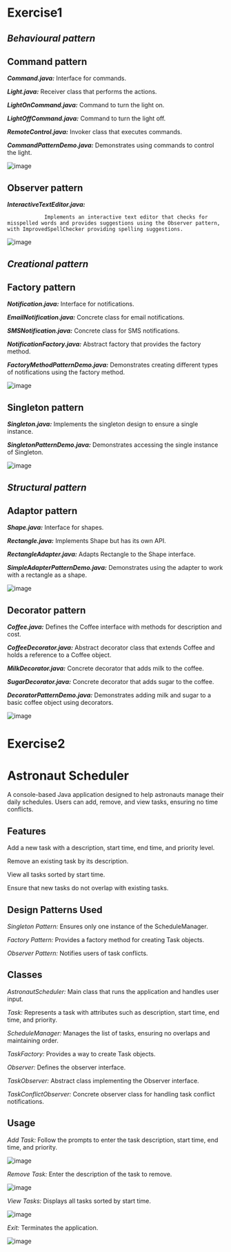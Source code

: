 
# Exercise1

## *Behavioural pattern*

## Command pattern

***Command.java:***  Interface for commands.

***Light.java:***  Receiver class that performs the actions.

***LightOnCommand.java:***  Command to turn the light on.

***LightOffCommand.java:***  Command to turn the light off.

***RemoteControl.java:***  Invoker class that executes commands.

***CommandPatternDemo.java:***  Demonstrates using commands to control the light.

![image](https://github.com/user-attachments/assets/e56c3c09-21d3-430f-b9e8-045251e9808f)

## Observer pattern

***InteractiveTextEditor.java:*** 
               
                Implements an interactive text editor that checks for misspelled words and provides suggestions using the Observer pattern, with ImprovedSpellChecker providing spelling suggestions.
                
![image](https://github.com/user-attachments/assets/77660488-9bd3-4145-ac67-387761ec58d4)

## *Creational pattern*

## Factory pattern

***Notification.java:***  Interface for notifications.

***EmailNotification.java:***  Concrete class for email notifications.

***SMSNotification.java:***  Concrete class for SMS notifications.

***NotificationFactory.java:***  Abstract factory that provides the factory method.

***FactoryMethodPatternDemo.java:***  Demonstrates creating different types of notifications using the factory method.

![image](https://github.com/user-attachments/assets/338dc5db-1c30-414a-a520-25bec8a6ff85)

## Singleton pattern

***Singleton.java:***  Implements the singleton design to ensure a single instance.

***SingletonPatternDemo.java:***  Demonstrates accessing the single instance of Singleton.

![image](https://github.com/user-attachments/assets/0115975b-6191-4c30-9c72-f3c00a84c09a)


## *Structural pattern*

## Adaptor pattern

***Shape.java:***  Interface for shapes.

***Rectangle.java:***  Implements Shape but has its own API.

***RectangleAdapter.java:***  Adapts Rectangle to the Shape interface.

***SimpleAdapterPatternDemo.java:***  Demonstrates using the adapter to work with a rectangle as a shape.

![image](https://github.com/user-attachments/assets/c532a6d7-fbfd-4ef1-9f6e-91697d4c5173)

## Decorator pattern

***Coffee.java:***  Defines the Coffee interface with methods for description and cost.

***CoffeeDecorator.java:***  Abstract decorator class that extends Coffee and holds a reference to a Coffee object.

***MilkDecorator.java:***  Concrete decorator that adds milk to the coffee.

***SugarDecorator.java:***  Concrete decorator that adds sugar to the coffee.

***DecoratorPatternDemo.java:***  Demonstrates adding milk and sugar to a basic coffee object using decorators.

![image](https://github.com/user-attachments/assets/6e0a6cd1-c4aa-41eb-abae-3fa9f85af121)

# Exercise2

# Astronaut Scheduler

A console-based Java application designed to help astronauts manage their daily schedules. Users can add, remove, and view tasks, ensuring no time conflicts.


## Features

Add a new task with a description, start time, end time, and priority level.

Remove an existing task by its description.

View all tasks sorted by start time.

Ensure that new tasks do not overlap with existing tasks.


## Design Patterns Used

*Singleton Pattern:* Ensures only one instance of the ScheduleManager.

*Factory Pattern:* Provides a factory method for creating Task objects.

*Observer Pattern:* Notifies users of task conflicts.

## Classes

*AstronautScheduler:*  Main class that runs the application and handles user input.

*Task:*  Represents a task with attributes such as description, start time, end time, and priority.

*ScheduleManager:*  Manages the list of tasks, ensuring no overlaps and maintaining order.

*TaskFactory:*  Provides a way to create Task objects.

*Observer:*  Defines the observer interface.

*TaskObserver:*  Abstract class implementing the Observer interface.

*TaskConflictObserver:*  Concrete observer class for handling task conflict notifications.


## Usage

*Add Task:*  Follow the prompts to enter the task description, start time, end time, and priority.


![image](https://github.com/user-attachments/assets/bafccd7b-027f-4d30-a2ff-a19473a0bf2c)



*Remove Task:*  Enter the description of the task to remove.


![image](https://github.com/user-attachments/assets/650fe2c6-8471-4985-ac95-8ca774bc832b)



*View Tasks:*  Displays all tasks sorted by start time.


![image](https://github.com/user-attachments/assets/922763de-4df6-4bec-8aef-60a2d6135624)



*Exit:*  Terminates the application.


![image](https://github.com/user-attachments/assets/ce9f3f05-c8da-4b06-af80-cb619cce5b32)


